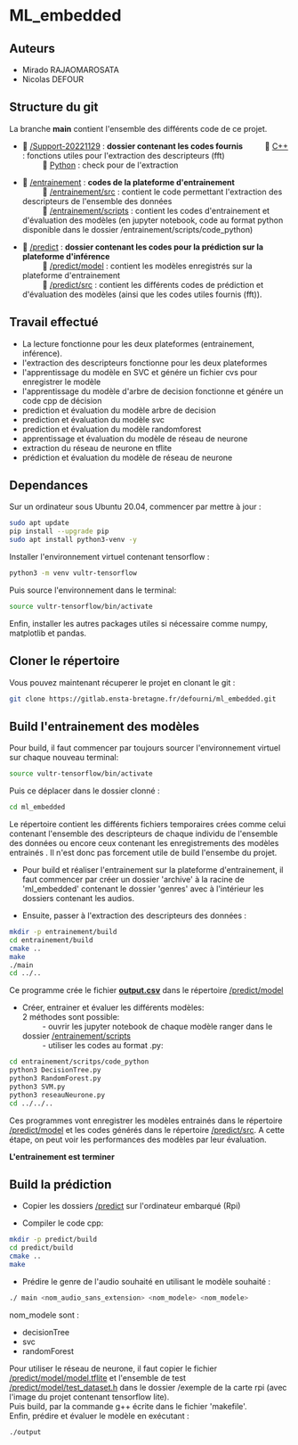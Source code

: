 # ML_embedded

## Auteurs
- Mirado RAJAOMAROSATA
- Nicolas DEFOUR

## Structure du git

La branche **main** contient l'ensemble des différents code de ce projet.

* :file_folder: [/Support-20221129](Support-20221129) : **dossier contenant les codes fournis**
$\qquad$ :file_folder: [C++](/Support-20221129/C++) : fonctions utiles pour l'extraction des descripteurs (fft)  
$\qquad$ :file_folder: [Python](/Support-20221129/Python/) : check pour de l'extraction
* :file_folder: [/entrainement](entrainement) : **codes de la plateforme d'entrainement**  
$\qquad$ :file_folder: [/entrainement/src](entrainement/src) :  contient le code permettant l'extraction des descripteurs de l'ensemble des données  
$\qquad$ :file_folder: [/entrainement/scripts](entrainement/scripts) : contient les codes d'entrainement et d'évaluation des modèles (en jupyter notebook, code au format python disponible dans le dossier /entrainement/scripts/code_python)

* :file_folder: [/predict](predict) : **dossier contenant les codes pour la prédiction sur la plateforme d'inférence**  
$\qquad$ :file_folder: [/predict/model](predict/model) : contient les modèles enregistrés sur la plateforme d'entrainement  
$\qquad$ :file_folder: [/predict/src](predict/src) : contient les différents codes de prédiction et d'évaluation des modèles (ainsi que les codes utiles fournis (fft)).


## Travail effectué
- La lecture fonctionne pour les deux plateformes (entrainement, inférence).
- l'extraction des descripteurs fonctionne pour les deux plateformes
- l'apprentissage du modèle en SVC et génére un fichier cvs pour enregistrer le modèle
- l'apprentissage du modèle d'arbre de decision fonctionne et génére un code cpp de décision
- prediction et évaluation du modèle arbre de decision
- prediction et évaluation du modèle svc
- prediction et évaluation du modèle randomforest 
- apprentissage et évaluation du modèle de réseau de neurone
- extraction du réseau de neurone en tflite
- prédiction et évaluation du modèle de réseau de neurone

## Dependances

Sur un ordinateur sous Ubuntu 20.04, commencer par mettre à jour :

```bash
sudo apt update
pip install --upgrade pip
sudo apt install python3-venv -y
```
 Installer l'environnement virtuel contenant tensorflow :
 ```bash
python3 -m venv vultr-tensorflow
 ```
 Puis source l'environnement dans le terminal:
 ```bash
source vultr-tensorflow/bin/activate
 ```
 Enfin, installer les autres packages utiles si nécessaire comme numpy, matplotlib et pandas.

 ## Cloner le répertoire
Vous pouvez maintenant récuperer le projet en clonant le git :
```bash
git clone https://gitlab.ensta-bretagne.fr/defourni/ml_embedded.git
```

## Build l'entrainement des modèles

Pour build, il faut commencer par toujours sourcer l'environnement virtuel sur chaque nouveau terminal: 
```bash
source vultr-tensorflow/bin/activate
 ```

 Puis ce déplacer dans le dossier clonné : 
 ```bash
 cd ml_embedded
 ```

Le répertoire contient les différents fichiers temporaires crées comme celui contenant l'ensemble des descripteurs de chaque individu de l'ensemble des données ou encore ceux contenant les enregistrements des modèles entrainés . Il n'est donc pas forcement utile de build l'ensembe du projet.

* Pour build et réaliser l'entrainement sur la plateforme d'entrainement, il faut commencer par créer un dossier 'archive' à la racine de 'ml_embedded' contenant le dossier 'genres' avec à l'intérieur les dossiers contenant les audios.

* Ensuite, passer à l'extraction des descripteurs des données :
````bash
mkdir -p entrainement/build
cd entrainement/build
cmake ..
make
./main 
cd ../..
````
Ce programme crée le fichier **[output.csv](predict/model/output.csv)** dans le répertoire [/predict/model](predict/model/)

* Créer, entrainer et évaluer les différents modèles:  
2 méthodes sont possible:  
$\qquad$ - ouvrir les jupyter notebook de chaque modèle ranger dans le dossier [/entrainement/scripts](/entrainement/scripts)  
$\qquad$ - utiliser les codes au format .py:
````bash
cd entrainement/scritps/code_python
python3 DecisionTree.py
python3 RandomForest.py
python3 SVM.py
python3 reseauNeurone.py
cd ../../..
````
Ces programmes vont enregistrer les modèles entrainés dans le répertoire [/predict/model](predict/model/) et les codes générés dans le répertoire [/predict/src](/predict/src/). A cette étape, on peut voir les performances des modèles par leur évaluation.

**L'entrainement est terminer**

## Build la prédiction

* Copier les dossiers [/predict](/predict/) sur l'ordinateur embarqué (Rpi) 

* Compiler le code cpp: 
````bash
mkdir -p predict/build
cd predict/build
cmake ..
make
````
* Prédire le genre de l'audio souhaité en utilisant le modèle souhaité : 
````bash 
./ main <nom_audio_sans_extension> <nom_modele> <nom_modele> 
````
nom_modele sont : 
 - decisionTree
 - svc
 - randomForest

 Pour utiliser le réseau de neurone, il faut copier le fichier [/predict/model/model.tflite](/predict/model/model.tflite) et l'ensemble de test [/predict/model/test_dataset.h](/predict/model/test_dataset.h) dans le dossier /exemple de la carte rpi (avec l'image du projet contenant tensorflow lite).  
 Puis build, par la commande g++ écrite dans le fichier 'makefile'.  
 Enfin, prédire et évaluer le modèle en exécutant : 
 ```bash
 ./output
 ```